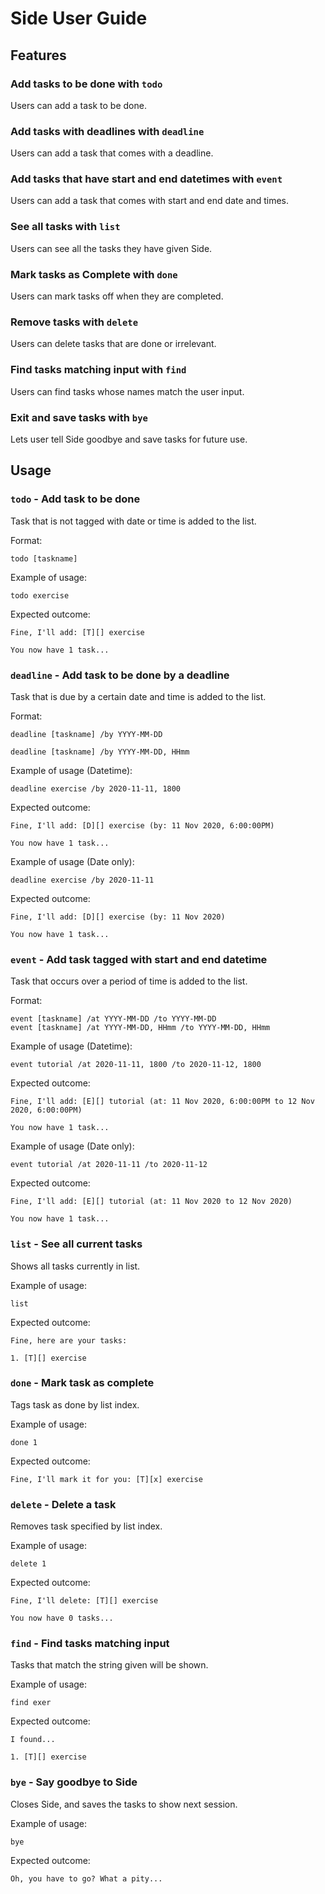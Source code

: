 # Side User Guide

## Features

### Add tasks to be done with ```todo```
Users can add a task to be done.

### Add tasks with deadlines with ```deadline```
Users can add a task that comes with a deadline.

### Add tasks that have start and end datetimes with ```event```
Users can add a task that comes with start and end date and times.

### See all tasks with ```list```
Users can see all the tasks they have given Side.

### Mark tasks as Complete with ```done```
Users can mark tasks off when they are completed.

### Remove tasks with ```delete```
Users can delete tasks that are done or irrelevant.

### Find tasks matching input with ```find```
Users can find tasks whose names match the user input.

### Exit and save tasks with ```bye```
Lets user tell Side goodbye and save tasks for future use.

## Usage

### `todo` - Add task to be done

Task that is not tagged with date or time is added to the list.

Format:

`todo [taskname]`

Example of usage:

`todo exercise`

Expected outcome:

`Fine, I'll add: [T][] exercise`

`You now have 1 task...`

### `deadline` - Add task to be done by a deadline

Task that is due by a certain date and time is added to the list.

Format:

`deadline [taskname] /by YYYY-MM-DD`

`deadline [taskname] /by YYYY-MM-DD, HHmm`

Example of usage (Datetime):

`deadline exercise /by 2020-11-11, 1800`

Expected outcome:

`Fine, I'll add: [D][] exercise (by: 11 Nov 2020, 6:00:00PM)`

`You now have 1 task...`

Example of usage (Date only):

`deadline exercise /by 2020-11-11`

Expected outcome:

`Fine, I'll add: [D][] exercise (by: 11 Nov 2020)`

`You now have 1 task...`

### `event` - Add task tagged with start and end datetime

Task that occurs over a period of time is added to the list.

Format:

`event [taskname] /at YYYY-MM-DD /to YYYY-MM-DD`  
`event [taskname] /at YYYY-MM-DD, HHmm /to YYYY-MM-DD, HHmm`

Example of usage (Datetime):

`event tutorial /at 2020-11-11, 1800 /to 2020-11-12, 1800`

Expected outcome:

`Fine, I'll add: [E][] tutorial (at: 11 Nov 2020, 6:00:00PM to 12 Nov 2020, 6:00:00PM)`

`You now have 1 task...`

Example of usage (Date only):

`event tutorial /at 2020-11-11 /to 2020-11-12`

Expected outcome:

`Fine, I'll add: [E][] tutorial (at: 11 Nov 2020 to 12 Nov 2020)`

`You now have 1 task...`

### `list` - See all current tasks

Shows all tasks currently in list.

Example of usage:

`list`

Expected outcome:

`Fine, here are your tasks:`

`1. [T][] exercise`

### `done` - Mark task as complete

Tags task as done by list index.

Example of usage:

`done 1`

Expected outcome:

`Fine, I'll mark it for you: [T][x] exercise`

### `delete` - Delete a task

Removes task specified by list index.

Example of usage:

`delete 1`

Expected outcome:

`Fine, I'll delete: [T][] exercise`

`You now have 0 tasks...`

### `find` - Find tasks matching input

Tasks that match the string given will be shown.

Example of usage:

`find exer`

Expected outcome:

`I found...`

`1. [T][] exercise`

### `bye` - Say goodbye to Side

Closes Side, and saves the tasks to show next session.

Example of usage:

`bye`

Expected outcome:

`Oh, you have to go? What a pity...`